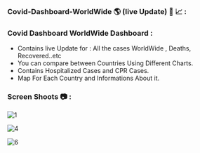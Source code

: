 ### Covid-Dashboard-WorldWide 🌎 (live Update) 🦠 📈 :


### Covid Dashboard WorldWide Dashboard :

- Contains live Update for : All the cases WorldWide , Deaths, Recovered..etc
- You can compare between Countries Using Different Charts.
- Contains Hospitalized Cases and CPR Cases.
- Map For Each Country and Informations About it.


### Screen Shoots 📷 :


![1](https://github.com/moadhamousti/Covid-Dashboard/assets/118165767/7a4b9222-339c-4d7e-b187-adcf26848ec5)

![4](https://github.com/moadhamousti/Covid-Dashboard/assets/118165767/54b10ce1-ea47-4f1b-90cd-f7841938834a)

![6](https://github.com/moadhamousti/Covid-Dashboard/assets/118165767/ba4cd409-ec67-4a8c-9327-eeeaf3bfb8be)
